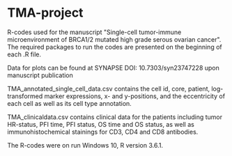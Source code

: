 # TMA-project

R-codes used for the manuscript "Single-cell tumor-immune microenvironment of BRCA1/2 mutated high grade serous ovarian cancer". The required packages to run the codes are presented on the beginning of each .R file.

Data for plots can be found at SYNAPSE DOI: 10.7303/syn23747228 upon manuscript publication

TMA_annotated_single_cell_data.csv contains the cell id, core, patient, log-transformed marker expressions, x- and y-positions, and the eccentricity of each cell as well as its cell type annotation.

TMA_clinicaldata.csv contains clinical data for the patients including tumor HR-status, PFI time, PFI status, OS time and OS status, as well as immunohistochemical stainings for CD3, CD4 and CD8 antibodies.



The R-codes were on run Windows 10, R version 3.6.1.


